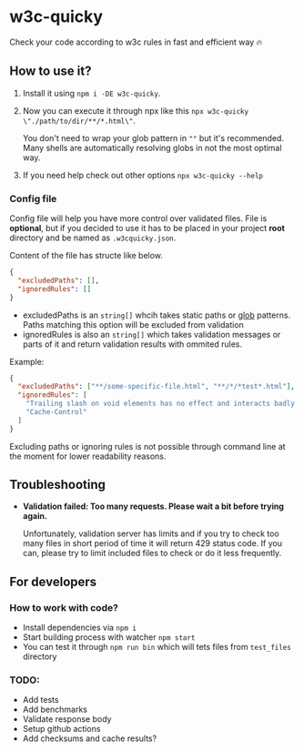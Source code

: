 # w3c-quicky

Check your code according to w3c rules in fast and efficient way 🔥

## How to use it?

1. Install it using `npm i -DE w3c-quicky`.
2. Now you can execute it through npx like this `npx w3c-quicky \"./path/to/dir/**/*.html\"`.

   You don't need to wrap your glob pattern in `""` but it's recommended. Many shells are automatically resolving globs in not the most optimal way.

3. If you need help check out other options `npx w3c-quicky --help`

### Config file

Config file will help you have more control over validated files.
File is **optional**, but if you decided to use it has to be placed in your project **root** directory and be named as `.w3cquicky.json`.

Content of the file has structe like below.

```json
{
  "excludedPaths": [],
  "ignoredRules": []
}
```

- excludedPaths is an `string[]` whcih takes static paths or [glob](https://www.npmjs.com/package/glob) patterns. Paths matching this option will be excluded from validation
- ignoredRules is also an `string[]` which takes validation messages or parts of it and return validation results with ommited rules.

Example:

```json
{
  "excludedPaths": ["**/some-specific-file.html", "**/*/*test*.html"],
  "ignoredRules": [
    "Trailing slash on void elements has no effect and interacts badly with unquoted attribute values.",
    "Cache-Control"
  ]
}
```

Excluding paths or ignoring rules is not possible through command line at the moment for lower readability reasons.

## Troubleshooting

- **Validation failed: Too many requests. Please wait a bit before trying again.**

  Unfortunately, validation server has limits and if you try to check too many files in short period of time it will return 429 status code. If you can, please try to limit included files to check or do it less frequently.

## For developers

### How to work with code?

- Install dependencies via `npm i`
- Start building process with watcher `npm start`
- You can test it through `npm run bin` which will tets files from `test_files` directory

### TODO:

- Add tests
- Add benchmarks
- Validate response body
- Setup github actions
- Add checksums and cache results?
